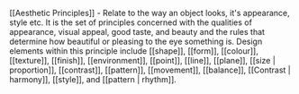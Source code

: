 [[Aesthetic Principles]] - Relate to the way an object looks, it's appearance, style etc. It is the set of principles concerned with the qualities of appearance, visual appeal, good taste, and beauty and the rules that determine how beautiful or pleasing to the eye something is. Design elements within this principle include [[shape]], [[form]], [[colour]], [[texture]], [[finish]], [[environment]], [[point]], [[line]], [[plane]], [[size | proportion]], [[contrast]], [[pattern]], [[movement]], [[balance]], [[Contrast | harmony]], [[style]], and [[pattern | rhythm]].